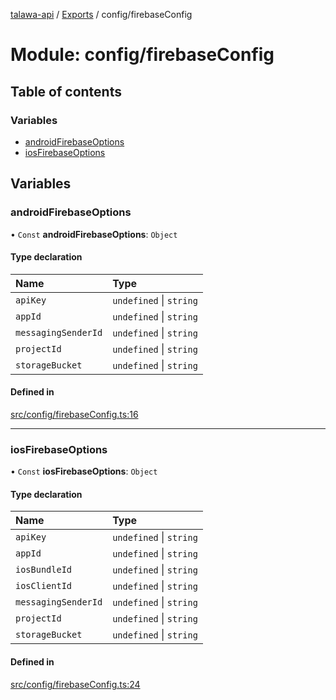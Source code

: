 [talawa-api](../README.md) / [Exports](../modules.md) / config/firebaseConfig

# Module: config/firebaseConfig

## Table of contents

### Variables

- [androidFirebaseOptions](config_firebaseConfig.md#androidfirebaseoptions)
- [iosFirebaseOptions](config_firebaseConfig.md#iosfirebaseoptions)

## Variables

### androidFirebaseOptions

• `Const` **androidFirebaseOptions**: `Object`

#### Type declaration

| Name | Type |
| :------ | :------ |
| `apiKey` | `undefined` \| `string` |
| `appId` | `undefined` \| `string` |
| `messagingSenderId` | `undefined` \| `string` |
| `projectId` | `undefined` \| `string` |
| `storageBucket` | `undefined` \| `string` |

#### Defined in

[src/config/firebaseConfig.ts:16](https://github.com/Nitya-Pasrija/talawa-api/blob/faae1c9/src/config/firebaseConfig.ts#L16)

___

### iosFirebaseOptions

• `Const` **iosFirebaseOptions**: `Object`

#### Type declaration

| Name | Type |
| :------ | :------ |
| `apiKey` | `undefined` \| `string` |
| `appId` | `undefined` \| `string` |
| `iosBundleId` | `undefined` \| `string` |
| `iosClientId` | `undefined` \| `string` |
| `messagingSenderId` | `undefined` \| `string` |
| `projectId` | `undefined` \| `string` |
| `storageBucket` | `undefined` \| `string` |

#### Defined in

[src/config/firebaseConfig.ts:24](https://github.com/Nitya-Pasrija/talawa-api/blob/faae1c9/src/config/firebaseConfig.ts#L24)
